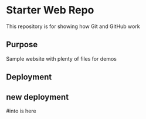 # Starter Web Repo

This repository is for showing how Git and GitHub work

## Purpose

Sample website with plenty of files for demos

## Deployment

## new deployment
#into is here